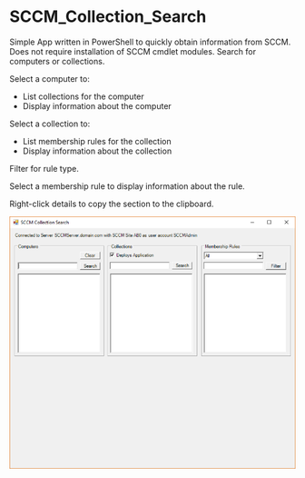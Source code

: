 # SCCM_Collection_Search
Simple App written in PowerShell to quickly obtain information from SCCM.
Does not require installation of SCCM cmdlet modules.
Search for computers or collections. 

Select a computer to:

* List collections for the computer
* Display information about the computer

Select a collection to:

* List membership rules for the collection
* Display information about the collection

Filter for rule type.

Select a membership rule to display information about the rule.

Right-click details to copy the section to the clipboard.

![Screenshot](/screenshot_0.png)
